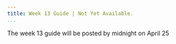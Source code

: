 ```yaml
---
title: Week 13 Guide | Not Yet Available.
...
```


The week 13 guide will be posted by midnight on April 25

